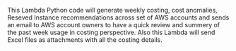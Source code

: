 This Lambda Python code will generate weekly costing, cost anomalies, Reseved Instance recommendations across set of AWS accounts and sends an email to AWS account owners to have a quick review and summery of the past week usage in costing perspective. Also this Lambda will send Excel files as attachments with all the costing details.